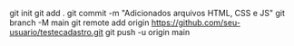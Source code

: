 git init
git add .
git commit -m "Adicionados arquivos HTML, CSS e JS"
git branch -M main
git remote add origin https://github.com/seu-usuario/testecadastro.git
git push -u origin main
